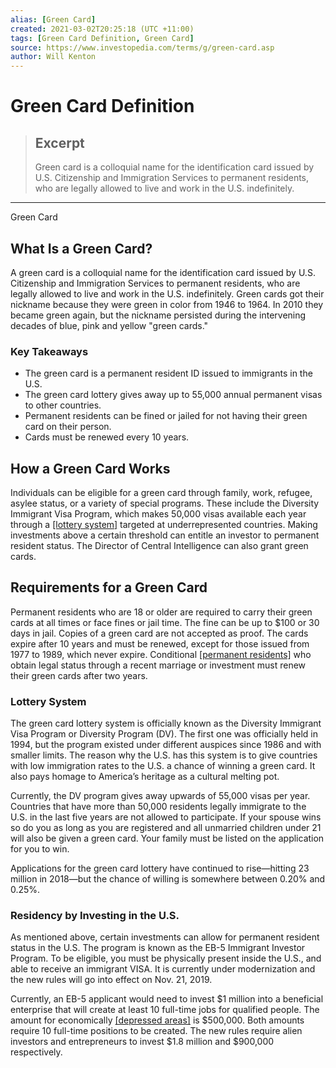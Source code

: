 ```yaml
---
alias: [Green Card]
created: 2021-03-02T20:25:18 (UTC +11:00)
tags: [Green Card Definition, Green Card]
source: https://www.investopedia.com/terms/g/green-card.asp
author: Will Kenton
---
```


# Green Card Definition

> ## Excerpt
> Green card is a colloquial name for the identification card issued by U.S. Citizenship and Immigration Services to permanent residents, who are legally allowed to live and work in the U.S. indefinitely.

---

Green Card
## What Is a Green Card?

A green card is a colloquial name for the identification card issued by U.S. Citizenship and Immigration Services to permanent residents, who are legally allowed to live and work in the U.S. indefinitely. Green cards got their nickname because they were green in color from 1946 to 1964. In 2010 they became green again, but the nickname persisted during the intervening decades of blue, pink and yellow "green cards." 

### Key Takeaways

-   The green card is a permanent resident ID issued to immigrants in the U.S.
-   The green card lottery gives away up to 55,000 annual permanent visas to other countries.
-   Permanent residents can be fined or jailed for not having their green card on their person.
-   Cards must be renewed every 10 years.

## How a Green Card Works

Individuals can be eligible for a green card through family, work, refugee, asylee status, or a variety of special programs. These include the Diversity Immigrant Visa Program, which makes 50,000 visas available each year through a [[lottery system]](https://www.investopedia.com/articles/personal-finance/021116/how-green-card-lottery-really-works.asp) targeted at underrepresented countries. Making investments above a certain threshold can entitle an investor to permanent resident status. The Director of Central Intelligence can also grant green cards. 

## Requirements for a Green Card

Permanent residents who are 18 or older are required to carry their green cards at all times or face fines or jail time. The fine can be up to $100 or 30 days in jail. Copies of a green card are not accepted as proof. The cards expire after 10 years and must be renewed, except for those issued from 1977 to 1989, which never expire. Conditional [[permanent residents]](https://www.investopedia.com/terms/r/residentalien.asp) who obtain legal status through a recent marriage or investment must renew their green cards after two years.

### Lottery System

The green card lottery system is officially known as the Diversity Immigrant Visa Program or Diversity Program (DV). The first one was officially held in 1994, but the program existed under different auspices since 1986 and with smaller limits. The reason why the U.S. has this system is to give countries with low immigration rates to the U.S. a chance of winning a green card. It also pays homage to America’s heritage as a cultural melting pot. 

Currently, the DV program gives away upwards of 55,000 visas per year. Countries that have more than 50,000 residents legally immigrate to the U.S. in the last five years are not allowed to participate. If your spouse wins so do you as long as you are registered and all unmarried children under 21 will also be given a green card. Your family must be listed on the application for you to win.

Applications for the green card lottery have continued to rise—hitting 23 million in 2018—but the chance of willing is somewhere between 0.20% and 0.25%. 

### Residency by Investing in the U.S.

As mentioned above, certain investments can allow for permanent resident status in the U.S. The program is known as the EB-5 Immigrant Investor Program. To be eligible, you must be physically present inside the U.S., and able to receive an immigrant VISA. It is currently under modernization and the new rules will go into effect on Nov. 21, 2019. 

Currently, an EB-5 applicant would need to invest $1 million into a beneficial enterprise that will create at least 10 full-time jobs for qualified people. The amount for economically [[depressed areas]](https://www.investopedia.com/terms/d/depression.asp) is $500,000. Both amounts require 10 full-time positions to be created. The new rules require alien investors and entrepreneurs to invest $1.8 million and $900,000 respectively.
